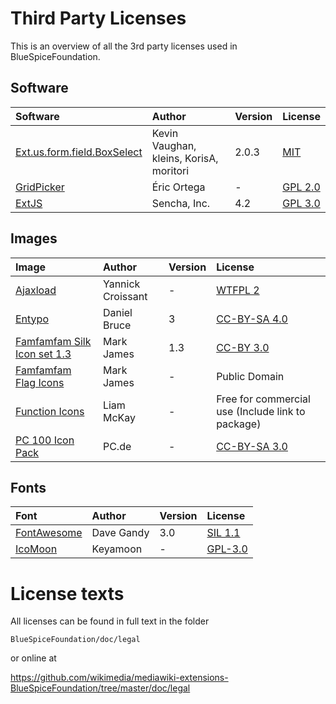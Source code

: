 Third Party Licenses
====================
This is an overview of all the 3rd party licenses used in BlueSpiceFoundation.

Software
--------

| Software | Author | Version | License |
|:--------|:-------|:--------|:-------|
| [Ext.us.form.field.BoxSelect](https://github.com/kveeiv/extjs-boxselect) | Kevin Vaughan, kleins, KorisA, moritori | 2.0.3 | [MIT](https://opensource.org/licenses/MIT) |
| [GridPicker](https://github.com/rixo/GridPicker) | Éric Ortega | - | [GPL 2.0](https://www.gnu.org/licenses/old-licenses/gpl-2.0.txt) |
| [ExtJS](https://www.sencha.com/products/extjs/) |Sencha, Inc. | 4.2 | [GPL 3.0](https://www.gnu.org/licenses/gpl-3.0.txt) |

Images
------

| Image | Author | Version | License |
|:--------|:-------|:--------|:-------|
| [Ajaxload](http://www.ajaxload.info/) | Yannick Croissant | - | [WTFPL 2](http://www.wtfpl.net/about/) |
| [Entypo](http://www.entypo.com/faq.php) | Daniel Bruce | 3 | [CC-BY-SA 4.0](https://creativecommons.org/licenses/by-sa/4.0/) |
| [Famfamfam Silk Icon set 1.3](http://www.famfamfam.com/lab/icons/silk/) | Mark James | 1.3 | [CC-BY 3.0](https://creativecommons.org/licenses/by/3.0/) |
| [Famfamfam Flag Icons](http://www.famfamfam.com/lab/icons/flags/) | Mark James | - | Public Domain |
| [Function Icons](http://www.wefunction.com) | Liam McKay | - | Free for commercial use (Include link to package) |
| [PC 100 Icon Pack](http://pc.de/) | PC.de | - | [CC-BY-SA 3.0](https://creativecommons.org/licenses/by-sa/3.0/) |

Fonts
-----

| Font | Author | Version | License |
|:--------|:-------|:--------|:-------|
| [FontAwesome](http://fontawesome.io) | Dave Gandy | 3.0 | [SIL 1.1](http://fontawesome.io/license) |
| [IcoMoon](https://icomoon.io/#icons-icomoon) | Keyamoon | - | [GPL-3.0](https://www.gnu.org/licenses/gpl-3.0.txt) |

License texts
=============
All licenses can be found in full text in the folder

```BlueSpiceFoundation/doc/legal```

or online at

https://github.com/wikimedia/mediawiki-extensions-BlueSpiceFoundation/tree/master/doc/legal